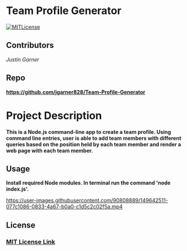 # Team Profile Generator
[![MITLicense](https://img.shields.io/badge/License-MITLicense-<COLOR>.svg)](https://shields.io/)
  

## Contributors
*Justin Garner*

## Repo
**https://github.com/jgarner828/Team-Profile-Generator**

  
# Project Description
  
**This is a Node.js command-line app to create a team profile. Using command line entries, user is able to add team members with different queries based on the position held by each team member and render a web page with each team member.**

## Usage

**Install required Node modules. In terminal run the command 'node index.js'.**



https://user-images.githubusercontent.com/90808889/149642511-077c1086-0833-4a67-b0a0-c1d5c2c02f5a.mp4


  
## License
  
### [MIT License Link](https://opensource.org/licenses/MIT)
  
